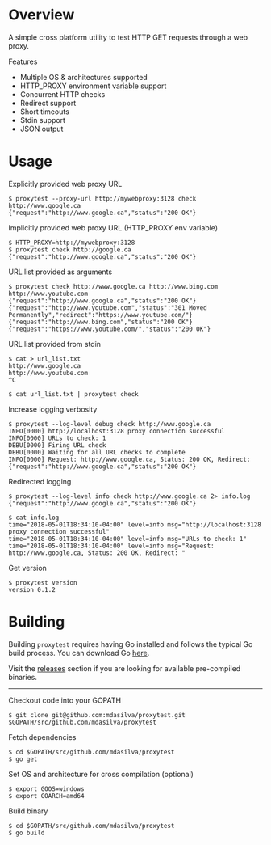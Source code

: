 # Overview

A simple cross platform utility to test HTTP GET requests through a web proxy.

Features

- Multiple OS & architectures supported
- HTTP_PROXY environment variable support
- Concurrent HTTP checks
- Redirect support
- Short timeouts
- Stdin support
- JSON output


# Usage

Explicitly provided web proxy URL

    $ proxytest --proxy-url http://mywebproxy:3128 check http://www.google.ca
    {"request":"http://www.google.ca","status":"200 OK"}


Implicitly provided web proxy URL (HTTP_PROXY env variable)

    $ HTTP_PROXY=http://mywebproxy:3128
    $ proxytest check http://google.ca
    {"request":"http://www.google.ca","status":"200 OK"}


URL list provided as arguments

    $ proxytest check http://www.google.ca http://www.bing.com http://www.youtube.com
    {"request":"http://www.google.ca","status":"200 OK"}
    {"request":"http://www.youtube.com","status":"301 Moved Permanently","redirect":"https://www.youtube.com/"}
    {"request":"http://www.bing.com","status":"200 OK"}
    {"request":"https://www.youtube.com/","status":"200 OK"}


URL list provided from stdin

    $ cat > url_list.txt
    http://www.google.ca
    http://www.youtube.com
    ^C

    $ cat url_list.txt | proxytest check


Increase logging verbosity

    $ proxytest --log-level debug check http://www.google.ca
    INFO[0000] http://localhost:3128 proxy connection successful 
    INFO[0000] URLs to check: 1                             
    DEBU[0000] Firing URL check                             
    DEBU[0000] Waiting for all URL checks to complete       
    INFO[0000] Request: http://www.google.ca, Status: 200 OK, Redirect:  
    {"request":"http://www.google.ca","status":"200 OK"}


Redirected logging 

    $ proxytest --log-level info check http://www.google.ca 2> info.log
    {"request":"http://www.google.ca","status":"200 OK"}

    $ cat info.log
    time="2018-05-01T18:34:10-04:00" level=info msg="http://localhost:3128 proxy connection successful"
    time="2018-05-01T18:34:10-04:00" level=info msg="URLs to check: 1"
    time="2018-05-01T18:34:10-04:00" level=info msg="Request: http://www.google.ca, Status: 200 OK, Redirect: "


Get version

    $ proxytest version
    version 0.1.2


# Building

Building `proxytest` requires having Go installed and follows the typical Go build process.  You can download Go [here](https://golang.org/dl/).

Visit the [releases](https://github.com/mdasilva/proxytest/release) section if you are looking for available pre-compiled binaries.

---

Checkout code into your GOPATH

    $ git clone git@github.com:mdasilva/proxytest.git $GOPATH/src/github.com/mdasilva/proxytest


Fetch dependencies

    $ cd $GOPATH/src/github.com/mdasilva/proxytest
    $ go get


Set OS and architecture for cross compilation (optional)

    $ export GOOS=windows
    $ export GOARCH=amd64


Build binary

    $ cd $GOPATH/src/github.com/mdasilva/proxytest
    $ go build 

